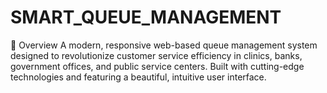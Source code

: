 # SMART_QUEUE_MANAGEMENT
🌟 Overview
A modern, responsive web-based queue management system designed to revolutionize customer service efficiency in clinics, banks, government offices, and public service centers. Built with cutting-edge technologies and featuring a beautiful, intuitive user interface.
